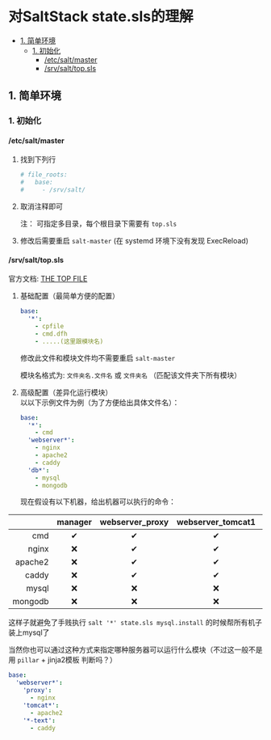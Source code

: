 # 对SaltStack state.sls的理解 <!-- omit in toc -->

- [1. 简单环境](#1-简单环境)
  - [1. 初始化](#1-初始化)
    - [/etc/salt/master](#etcsaltmaster)
    - [/srv/salt/top.sls](#srvsalttopsls)

## 1. 简单环境
### 1. 初始化
#### /etc/salt/master
1. 找到下列行
   ```yaml
   # file_roots:
   #   base:
   #     - /srv/salt/
   ```
2. 取消注释即可

   注： 可指定多目录，每个根目录下需要有 `top.sls`

3. 修改后需要重启 `salt-master` (在 systemd 环境下没有发现 ExecReload)

#### /srv/salt/top.sls
官方文档: [THE TOP FILE](https://docs.saltstack.com/en/master/ref/states/top.html)

1. 基础配置（最简单方便的配置）
   ```yaml
   base:
     '*':
       - cpfile
       - cmd.dfh
       - .....(这里跟模块名)
   ```

   修改此文件和模块文件均不需要重启 `salt-master`

   模块名格式为: `文件夹名.文件名` 或 `文件夹名` （匹配该文件夹下所有模块）

2. 高级配置（差异化运行模块）  
   以以下示例文件为例（为了方便给出具体文件名）：
   ```yaml
   base:
     '*':
       - cmd
     'webserver*':
       - nginx
       - apache2
       - caddy
     'db*':
       - mysql
       - mongodb
   ```

   现在假设有以下机器，给出机器可以执行的命令：

|         | manager | webserver_proxy | webserver_tomcat1 | db_data | db_config | db_logs |
|--------:|:-------:|:---------------:|:-----------------:|:-------:|:---------:|:-------:|
|     cmd |    ✔    |        ✔        |         ✔         |    ✔    |     ✔     |    ✔    |
|   nginx |    ❌    |        ✔        |         ✔         |    ❌    |     ❌     |    ❌    |
| apache2 |    ❌    |        ✔        |         ✔         |    ❌    |     ❌     |    ❌    |
|   caddy |    ❌    |        ✔        |         ✔         |    ❌    |     ❌     |    ❌    |
|   mysql |    ❌    |        ❌        |         ❌         |    ✔    |     ✔     |    ✔    |
| mongodb |    ❌    |        ❌        |         ❌         |    ✔    |     ✔     |    ✔    |

   这样子就避免了手贱执行 `salt '*' state.sls mysql.install` 的时候帮所有机子装上mysql了

   当然你也可以通过这种方式来指定哪种服务器可以运行什么模块（不过这一般不是用 `pillar` + jinja2模板 判断吗？）
   ```yaml
   base:
     'webserver*':
       'proxy':
         - nginx
       'tomcat*':
         - apache2
       '*-text':
         - caddy
   ```

